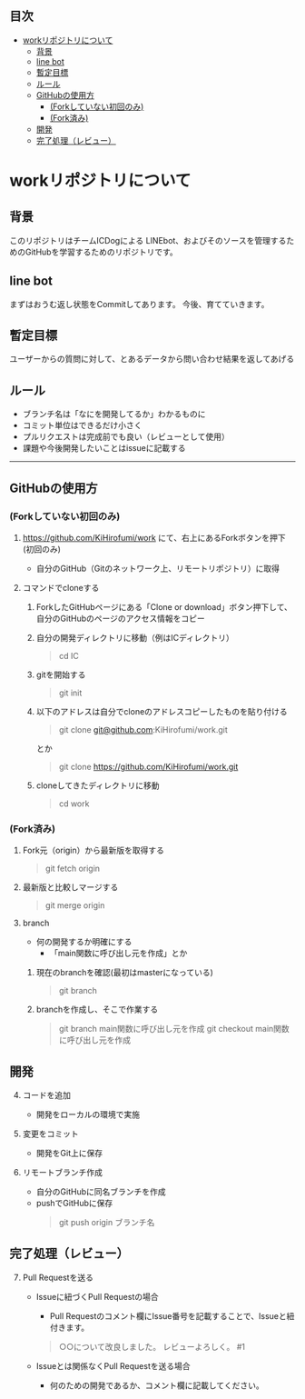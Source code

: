 ## 目次

- [workリポジトリについて](#workリポジトリについて)
  - [背景](#背景)
  - [line bot](#line-bot)
  - [暫定目標](#暫定目標)
  - [ルール](#ルール)
  - [GitHubの使用方](#githubの使用方)
    - [(Forkしていない初回のみ)](#forkしていない初回のみ)
    - [(Fork済み)](#fork済み)
  - [開発](#開発)
  - [完了処理（レビュー）](#完了処理レビュー)
  
# workリポジトリについて

## 背景

このリポジトリはチームICDogによる
LINEbot、およびそのソースを管理するためのGitHubを学習するためのリポジトリです。

## line bot

まずはおうむ返し状態をCommitしてあります。
今後、育てていきます。

## 暫定目標

ユーザーからの質問に対して、とあるデータから問い合わせ結果を返してあげる

## ルール

- ブランチ名は「なにを開発してるか」わかるものに
- コミット単位はできるだけ小さく
- プルリクエストは完成前でも良い（レビューとして使用）
- 課題や今後開発したいことはissueに記載する

---

## GitHubの使用方

### (Forkしていない初回のみ)

1. <https://github.com/KiHirofumi/work> にて、右上にあるForkボタンを押下(初回のみ)

   - 自分のGitHub（Gitのネットワーク上、リモートリポジトリ）に取得

2. コマンドでcloneする

   1. ForkしたGitHubページにある「Clone or download」ボタン押下して、自分のGitHubのページのアクセス情報をコピー
   2. 自分の開発ディレクトリに移動（例はICディレクトリ）
      > cd IC

   3. gitを開始する
      > git init

   4. 以下のアドレスは自分でcloneのアドレスコピーしたものを貼り付ける

      > git clone git@github.com:KiHirofumi/work.git

      とか

      > git clone <https://github.com/KiHirofumi/work.git>

   5. cloneしてきたディレクトリに移動

      > cd work

### (Fork済み)

1. Fork元（origin）から最新版を取得する
     > git fetch origin

2. 最新版と比較しマージする
     > git merge origin

3. branch
   - 何の開発するか明確にする
     - 「main関数に呼び出し元を作成」とか
    1. 現在のbranchを確認(最初はmasterになっている)
        >git branch

    1. branchを作成し、そこで作業する
        > git branch main関数に呼び出し元を作成
        > git checkout main関数に呼び出し元を作成

## 開発

4. コードを追加

     - 開発をローカルの環境で実施

5. 変更をコミット

     - 開発をGit上に保存

6. リモートブランチ作成

     - 自分のGitHubに同名ブランチを作成
     - pushでGitHubに保存
        > git push origin ブランチ名

## 完了処理（レビュー）

7. Pull Requestを送る

   - Issueに紐づくPull Requestの場合
     - Pull Requestのコメント欄にIssue番号を記載することで、Issueと紐付きます。
     > ○○について改良しました。
     > レビューよろしく。 #1

   - Issueとは関係なくPull Requestを送る場合
     - 何のための開発であるか、コメント欄に記載してください。
